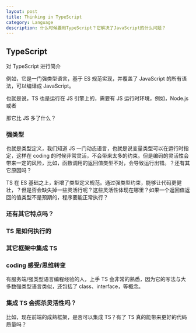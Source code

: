 ```yaml
---
layout: post
title: Thinking in TypeScript
category: Language
description: 什么时候要用TypeScript？它解决了JavaScript的什么问题？
---
```


## TypeScript

对 TypeScript 进行简介

例如，它是一门强类型语言，基于 ES 规范实现，并覆盖了 JavaScript 的所有语法，可以编译成 JavaScript。

也就是说，TS 也是运行在 JS 引擎上的，需要有 JS 运行时环境，例如，Node.js 或者

那它比 JS 多了什么？

### 强类型

也就是类型定义，我们知道 JS 一门动态语言，也就是说变量类型可以在运行时指定，这样在 coding 的时候非常灵活，不会带来太多的约束。但是编码的灵活性会带来一定的风险，比如，函数调用的返回值类型不对，会导致运行出错。？还有其它原因吗？

TS 在 ES 基础之上，新增了类型定义规范。通过强类型约束，能够让代码更健壮，？但是否会缺失掉一些灵活行呢？这些灵活性体现在哪里？如果一个返回值返回的值类型不是预期的，程序要能正常执行？

### 还有其它特点吗？

### TS 是如何执行的

### 其它框架中集成 TS

### coding 感受/思维转变

有服务端/强类型语言编程经验的人，上手 TS 会非常的熟悉，因为它的写法与大多数强类型语言类似，还包括了 class、interface，等概念。

### 集成 TS 会扼杀灵活性吗？

比如，现在前端的成熟框架，是否可以集成 TS？有了 TS 真的能带来更好的代码质量吗？
